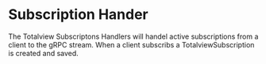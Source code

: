 # Subscription Hander

The Totalview Subscriptons Handlers will handel active subscriptions from a client to the gRPC stream. When a client subscribs a TotalviewSubscription is created and saved.